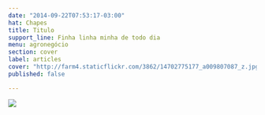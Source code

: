 ```yaml
---
date: "2014-09-22T07:53:17-03:00"
hat: Chapes
title: Titulo
support_line: Finha linha minha de todo dia
menu: agronegócio
section: cover
label: articles
cover: "http://farm4.staticflickr.com/3862/14702775177_a009807087_z.jpg"
published: false

---
```

<p><img class="img-thumbnail" ng-show="entity[field.name]" ng-src="http://farm4.staticflickr.com/3862/14702775177_a009807087_z.jpg" src="http://farm4.staticflickr.com/3862/14702775177_a009807087_z.jpg" /></p>
